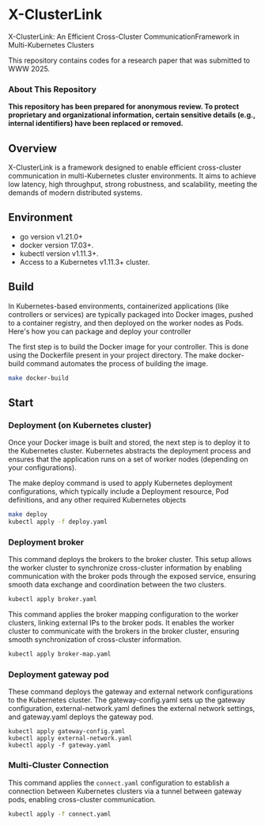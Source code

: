 # X-ClusterLink

X-ClusterLink: An Efficient Cross-Cluster CommunicationFramework in Multi-Kubernetes Clusters

This repository contains codes for a research paper that was submitted to WWW 2025.

### About This Repository

**This repository has been prepared for anonymous review. To protect proprietary and organizational information, certain sensitive details (e.g., internal identifiers) have been replaced or removed.**

## Overview
X-ClusterLink is a framework designed to enable efficient cross-cluster communication in multi-Kubernetes cluster environments. It aims to achieve low latency, high throughput, strong robustness, and scalability, meeting the demands of modern distributed systems.

## Environment
- go version v1.21.0+
- docker version 17.03+.
- kubectl version v1.11.3+.
- Access to a Kubernetes v1.11.3+ cluster.

## Build

In Kubernetes-based environments, containerized applications (like controllers or services) are typically packaged into Docker images, pushed to a container registry, and then deployed on the worker nodes as Pods. Here's how you can package and deploy your controller

The first step is to build the Docker image for your controller. This is done using the Dockerfile present in your project directory. The make docker-build command automates the process of building the image.

```sh
make docker-build
```

## Start 
### Deployment (on Kubernetes cluster)

Once your Docker image is built and stored, the next step is to deploy it to the Kubernetes cluster. Kubernetes abstracts the deployment process and ensures that the application runs on a set of worker nodes (depending on your configurations).

The make deploy command is used to apply Kubernetes deployment configurations, which typically include a Deployment resource, Pod definitions, and any other required Kubernetes objects

```sh
make deploy
kubectl apply -f deploy.yaml
```
### Deployment broker

This command deploys the brokers to the broker cluster. This setup allows the worker cluster to synchronize cross-cluster information by enabling communication with the broker pods through the exposed service, ensuring smooth data exchange and coordination between the two clusters.

```sh
kubectl apply broker.yaml
```

This command applies the broker mapping configuration to the worker clusters, linking external IPs to the broker pods. It enables the worker cluster to communicate with the brokers in the broker cluster, ensuring smooth synchronization of cross-cluster information.

```sh
kubectl apply broker-map.yaml
```

### Deployment gateway pod

These command deploys the gateway and external network configurations to the Kubernetes cluster. The gateway-config.yaml sets up the gateway configuration, external-network.yaml defines the external network settings, and gateway.yaml deploys the gateway pod.

```shell
kubectl apply gateway-config.yaml
kubectl apply external-network.yaml
kubectl apply -f gateway.yaml
```

### Multi-Cluster Connection

This command applies the `connect.yaml` configuration to establish a connection between Kubernetes clusters via a tunnel between gateway pods, enabling cross-cluster communication.
```sh
kubectl apply -f connect.yaml
```
